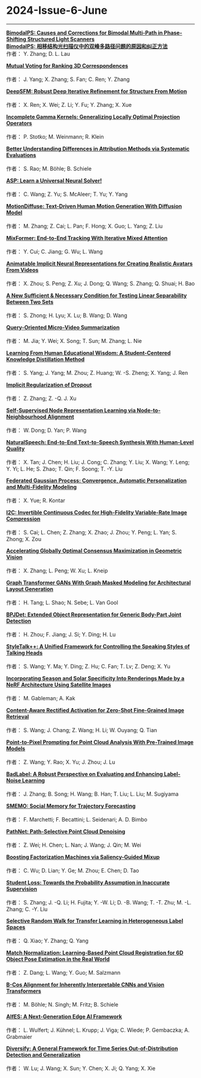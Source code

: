 # 2024-Issue-6-June
****
**[	BimodalPS: Causes and Corrections for Bimodal Multi-Path in Phase-Shifting Structured Light Scanners	](	https://ieeexplore.ieee.org/stamp/stamp.jsp?arnumber=9889210	)**  
**[BimodalPS: 相移结构光扫描仪中的双峰多路径问题的原因和纠正方法](https://ieeexplore.ieee.org/stamp/stamp.jsp?tp=&arnumber=9889210)**  
作者：	Y. Zhang; D. L. Lau

**[	Mutual Voting for Ranking 3D Correspondences	](	https://ieeexplore.ieee.org/stamp/stamp.jsp?arnumber=10105460	)**  
**[]()**  
作者：	J. Yang; X. Zhang; S. Fan; C. Ren; Y. Zhang

**[	DeepSFM: Robust Deep Iterative Refinement for Structure From Motion	](	https://ieeexplore.ieee.org/stamp/stamp.jsp?arnumber=10241282	)**  
**[]()**  
作者：	X. Ren; X. Wei; Z. Li; Y. Fu; Y. Zhang; X. Xue

**[	Incomplete Gamma Kernels: Generalizing Locally Optimal Projection Operators	](	https://ieeexplore.ieee.org/stamp/stamp.jsp?arnumber=10380761	)**  
**[]()**  
作者：	P. Stotko; M. Weinmann; R. Klein

**[	Better Understanding Differences in Attribution Methods via Systematic Evaluations	](	https://ieeexplore.ieee.org/stamp/stamp.jsp?arnumber=10398493	)**  
**[]()**  
作者：	S. Rao; M. Böhle; B. Schiele

**[	ASP: Learn a Universal Neural Solver!	](	https://ieeexplore.ieee.org/stamp/stamp.jsp?arnumber=10387785	)**  
**[]()**  
作者：	C. Wang; Z. Yu; S. McAleer; T. Yu; Y. Yang

**[	MotionDiffuse: Text-Driven Human Motion Generation With Diffusion Model	](	https://ieeexplore.ieee.org/stamp/stamp.jsp?arnumber=10416192	)**  
**[]()**  
作者：	M. Zhang; Z. Cai; L. Pan; F. Hong; X. Guo; L. Yang; Z. Liu

**[	MixFormer: End-to-End Tracking With Iterative Mixed Attention	](	https://ieeexplore.ieee.org/stamp/stamp.jsp?arnumber=10380715	)**  
**[]()**  
作者：	Y. Cui; C. Jiang; G. Wu; L. Wang

**[	Animatable Implicit Neural Representations for Creating Realistic Avatars From Videos	](	https://ieeexplore.ieee.org/stamp/stamp.jsp?arnumber=10401886	)**  
**[]()**  
作者：	X. Zhou; S. Peng; Z. Xu; J. Dong; Q. Wang; S. Zhang; Q. Shuai; H. Bao

**[	A New Sufficient & Necessary Condition for Testing Linear Separability Between Two Sets	](	https://ieeexplore.ieee.org/stamp/stamp.jsp?arnumber=10411108	)**  
**[]()**  
作者：	S. Zhong; H. Lyu; X. Lu; B. Wang; D. Wang

**[	Query-Oriented Micro-Video Summarization	](	https://ieeexplore.ieee.org/stamp/stamp.jsp?arnumber=10403941	)**  
**[]()**  
作者：	M. Jia; Y. Wei; X. Song; T. Sun; M. Zhang; L. Nie

**[	Learning From Human Educational Wisdom: A Student-Centered Knowledge Distillation Method	](	https://ieeexplore.ieee.org/stamp/stamp.jsp?arnumber=10400954	)**  
**[]()**  
作者：	S. Yang; J. Yang; M. Zhou; Z. Huang; W. -S. Zheng; X. Yang; J. Ren

**[	Implicit Regularization of Dropout	](	https://ieeexplore.ieee.org/stamp/stamp.jsp?arnumber=10412142	)**  
**[]()**  
作者：	Z. Zhang; Z. -Q. J. Xu

**[	Self-Supervised Node Representation Learning via Node-to-Neighbourhood Alignment	](	https://ieeexplore.ieee.org/stamp/stamp.jsp?arnumber=10414173	)**  
**[]()**  
作者：	W. Dong; D. Yan; P. Wang

**[	NaturalSpeech: End-to-End Text-to-Speech Synthesis With Human-Level Quality	](	https://ieeexplore.ieee.org/stamp/stamp.jsp?arnumber=10409539	)**  
**[]()**  
作者：	X. Tan; J. Chen; H. Liu; J. Cong; C. Zhang; Y. Liu; X. Wang; Y. Leng; Y. Yi; L. He; S. Zhao; T. Qin; F. Soong; T. -Y. Liu

**[	Federated Gaussian Process: Convergence, Automatic Personalization and Multi-Fidelity Modeling	](	https://ieeexplore.ieee.org/stamp/stamp.jsp?arnumber=10402074	)**  
**[]()**  
作者：	X. Yue; R. Kontar

**[	I2C: Invertible Continuous Codec for High-Fidelity Variable-Rate Image Compression	](	https://ieeexplore.ieee.org/stamp/stamp.jsp?arnumber=10411123	)**  
**[]()**  
作者：	S. Cai; L. Chen; Z. Zhang; X. Zhao; J. Zhou; Y. Peng; L. Yan; S. Zhong; X. Zou

**[	Accelerating Globally Optimal Consensus Maximization in Geometric Vision	](	https://ieeexplore.ieee.org/stamp/stamp.jsp?arnumber=10412179	)**  
**[]()**  
作者：	X. Zhang; L. Peng; W. Xu; L. Kneip

**[	Graph Transformer GANs With Graph Masked Modeling for Architectural Layout Generation	](	https://ieeexplore.ieee.org/stamp/stamp.jsp?arnumber=10401948	)**  
**[]()**  
作者：	H. Tang; L. Shao; N. Sebe; L. Van Gool

**[	BPJDet: Extended Object Representation for Generic Body-Part Joint Detection	](	https://ieeexplore.ieee.org/stamp/stamp.jsp?arnumber=10400895	)**  
**[]()**  
作者：	H. Zhou; F. Jiang; J. Si; Y. Ding; H. Lu

**[	StyleTalk++: A Unified Framework for Controlling the Speaking Styles of Talking Heads	](	https://ieeexplore.ieee.org/stamp/stamp.jsp?arnumber=10413601	)**  
**[]()**  
作者：	S. Wang; Y. Ma; Y. Ding; Z. Hu; C. Fan; T. Lv; Z. Deng; X. Yu

**[	Incorporating Season and Solar Specificity Into Renderings Made by a NeRF Architecture Using Satellite Images	](	https://ieeexplore.ieee.org/stamp/stamp.jsp?arnumber=10402002	)**  
**[]()**  
作者：	M. Gableman; A. Kak

**[	Content-Aware Rectified Activation for Zero-Shot Fine-Grained Image Retrieval	](	https://ieeexplore.ieee.org/stamp/stamp.jsp?arnumber=10404027	)**  
**[]()**  
作者：	S. Wang; J. Chang; Z. Wang; H. Li; W. Ouyang; Q. Tian

**[	Point-to-Pixel Prompting for Point Cloud Analysis With Pre-Trained Image Models	](	https://ieeexplore.ieee.org/stamp/stamp.jsp?arnumber=10400940	)**  
**[]()**  
作者：	Z. Wang; Y. Rao; X. Yu; J. Zhou; J. Lu

**[	BadLabel: A Robust Perspective on Evaluating and Enhancing Label-Noise Learning	](	https://ieeexplore.ieee.org/stamp/stamp.jsp?arnumber=10404058	)**  
**[]()**  
作者：	J. Zhang; B. Song; H. Wang; B. Han; T. Liu; L. Liu; M. Sugiyama

**[	SMEMO: Social Memory for Trajectory Forecasting	](	https://ieeexplore.ieee.org/stamp/stamp.jsp?arnumber=10411104	)**  
**[]()**  
作者：	F. Marchetti; F. Becattini; L. Seidenari; A. D. Bimbo

**[	PathNet: Path-Selective Point Cloud Denoising	](	https://ieeexplore.ieee.org/stamp/stamp.jsp?arnumber=10409270	)**  
**[]()**  
作者：	Z. Wei; H. Chen; L. Nan; J. Wang; J. Qin; M. Wei

**[	Boosting Factorization Machines via Saliency-Guided Mixup	](	https://ieeexplore.ieee.org/stamp/stamp.jsp?arnumber=10400846	)**  
**[]()**  
作者：	C. Wu; D. Lian; Y. Ge; M. Zhou; E. Chen; D. Tao

**[	Student Loss: Towards the Probability Assumption in Inaccurate Supervision	](	https://ieeexplore.ieee.org/stamp/stamp.jsp?arnumber=10412669	)**  
**[]()**  
作者：	S. Zhang; J. -Q. Li; H. Fujita; Y. -W. Li; D. -B. Wang; T. -T. Zhu; M. -L. Zhang; C. -Y. Liu

**[	Selective Random Walk for Transfer Learning in Heterogeneous Label Spaces	](	https://ieeexplore.ieee.org/stamp/stamp.jsp?arnumber=10416705	)**  
**[]()**  
作者：	Q. Xiao; Y. Zhang; Q. Yang

**[	Match Normalization: Learning-Based Point Cloud Registration for 6D Object Pose Estimation in the Real World	](	https://ieeexplore.ieee.org/stamp/stamp.jsp?arnumber=10402084	)**  
**[]()**  
作者：	Z. Dang; L. Wang; Y. Guo; M. Salzmann

**[	B-Cos Alignment for Inherently Interpretable CNNs and Vision Transformers	](	https://ieeexplore.ieee.org/stamp/stamp.jsp?arnumber=10401936	)**  
**[]()**  
作者：	M. Böhle; N. Singh; M. Fritz; B. Schiele

**[	AIfES: A Next-Generation Edge AI Framework	](	https://ieeexplore.ieee.org/stamp/stamp.jsp?arnumber=10403985	)**  
**[]()**  
作者：	L. Wulfert; J. Kühnel; L. Krupp; J. Viga; C. Wiede; P. Gembaczka; A. Grabmaier

**[	Diversify: A General Framework for Time Series Out-of-Distribution Detection and Generalization	](	https://ieeexplore.ieee.org/stamp/stamp.jsp?arnumber=10402053	)**  
**[]()**  
作者：	W. Lu; J. Wang; X. Sun; Y. Chen; X. Ji; Q. Yang; X. Xie
